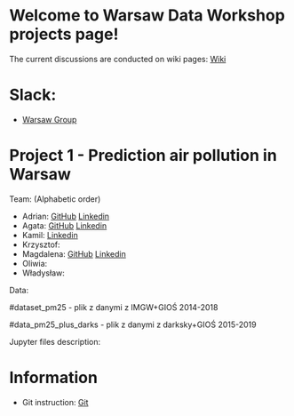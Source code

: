 # Welcome to Warsaw Data Workshop projects page!
The current discussions are conducted on wiki pages:
[Wiki](https://github.com/dataworkshop/dw-warsaw-project/wiki)
# Slack:
- [Warsaw Group](https://app.slack.com/client/TCCTN4HU3/CG6KBDEAV) 
# Project 1 - Prediction air pollution in Warsaw  
Team: (Alphabetic order)
- Adrian: [GitHub](https://github.com/apolens) [Linkedin](https://www.linkedin.com/in/adrian-polens-317b8011a/)
- Agata: [GitHub](https://github.com/agotukie) [Linkedin](https://www.linkedin.com/in/agata-kielmer/)
- Kamil: [Linkedin](https://www.linkedin.com/in/kamil-polak/)
- Krzysztof:
- Magdalena: [GitHub]() [Linkedin](https://www.linkedin.com/in/magdalena-cebula/)
- Oliwia:
- Władysław:

Data:

#dataset_pm25 - plik z danymi z IMGW+GIOŚ 2014-2018 

#data_pm25_plus_darks - plik z danymi z darksky+GIOŚ 2015-2019

Jupyter files description:

# Information
- Git instruction: [Git](https://github.com/dataworkshop/dw-cracow-project/wiki/Podstawy-git)
